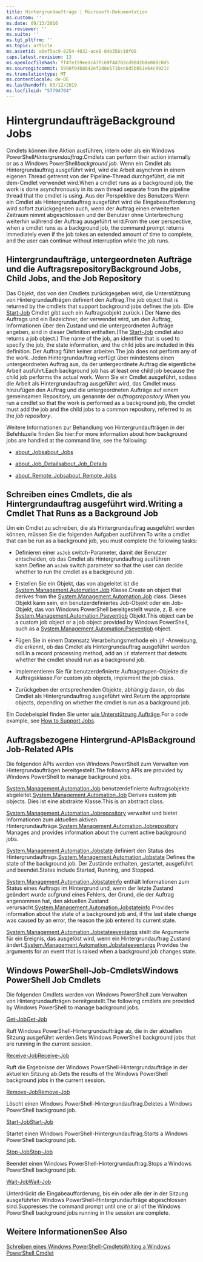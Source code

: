 ```yaml
---
title: Hintergrundaufträge | Microsoft-Dokumentation
ms.custom: ''
ms.date: 09/13/2016
ms.reviewer: ''
ms.suite: ''
ms.tgt_pltfrm: ''
ms.topic: article
ms.assetid: a0ef5ac9-8254-4832-ace8-84b356c10f08
caps.latest.revision: 13
ms.openlocfilehash: ff4fe159eedc47fc69f4d783cd90d2b0e888c0d5
ms.sourcegitcommit: 5990f04b8042ef2d8e571bec6d5b051e64c9921c
ms.translationtype: MT
ms.contentlocale: de-DE
ms.lasthandoff: 03/12/2019
ms.locfileid: "57794704"
---
```

# <a name="background-jobs"></a><span data-ttu-id="7ea79-102">Hintergrundaufträge</span><span class="sxs-lookup"><span data-stu-id="7ea79-102">Background Jobs</span></span>

<span data-ttu-id="7ea79-103">Cmdlets können ihre Aktion ausführen, intern oder als ein Windows PowerShell*Hintergrundauftrag*.</span><span class="sxs-lookup"><span data-stu-id="7ea79-103">Cmdlets can perform their action internally or as a Windows PowerShell*background job*.</span></span> <span data-ttu-id="7ea79-104">Wenn ein Cmdlet als Hintergrundauftrag ausgeführt wird, wird die Arbeit asynchron in einem eigenen Thread getrennt von der Pipeline-Thread durchgeführt, die mit dem-Cmdlet verwendet wird.</span><span class="sxs-lookup"><span data-stu-id="7ea79-104">When a cmdlet runs as a background job, the work is done asynchronously in its own thread separate from the pipeline thread that the cmdlet is using.</span></span> <span data-ttu-id="7ea79-105">Aus der Perspektive des Benutzers Wenn ein Cmdlet als Hintergrundauftrag ausgeführt wird die Eingabeaufforderung wird sofort zurückgegeben auch, wenn der Auftrag einen erweiterten Zeitraum nimmt abgeschlossen und der Benutzer ohne Unterbrechung weiterhin während der Auftrag ausgeführt wird.</span><span class="sxs-lookup"><span data-stu-id="7ea79-105">From the user perspective, when a cmdlet runs as a background job, the command prompt returns immediately even if the job takes an extended amount of time to complete, and the user can continue without interruption while the job runs.</span></span>

## <a name="background-jobs-child-jobs-and-the-job-repository"></a><span data-ttu-id="7ea79-106">Hintergrundaufträge, untergeordneten Aufträge und die Auftragsrepository</span><span class="sxs-lookup"><span data-stu-id="7ea79-106">Background Jobs, Child Jobs, and the Job Repository</span></span>

<span data-ttu-id="7ea79-107">Das Objekt, das von den Cmdlets zurückgegeben wird, die Unterstützung von Hintergrundaufträgen definiert den Auftrag.</span><span class="sxs-lookup"><span data-stu-id="7ea79-107">The job object that is returned by the cmdlets that support background jobs defines the job.</span></span> <span data-ttu-id="7ea79-108">(Die [Start-Job](/powershell/module/Microsoft.PowerShell.Core/Start-Job) Cmdlet gibt auch ein Auftragsobjekt zurück.) Der Name des Auftrags und ein Bezeichner, der verwendet wird, um den Auftrag, Informationen über den Zustand und die untergeordneten Aufträge angeben, sind in dieser Definition enthalten.</span><span class="sxs-lookup"><span data-stu-id="7ea79-108">(The [Start-Job](/powershell/module/Microsoft.PowerShell.Core/Start-Job) cmdlet also returns a job object.) The name of the job, an identifier that is used to specify the job, the state information, and the child jobs are included in this definition.</span></span> <span data-ttu-id="7ea79-109">Der Auftrag führt keiner arbeiten.</span><span class="sxs-lookup"><span data-stu-id="7ea79-109">The job does not perform any of the work.</span></span> <span data-ttu-id="7ea79-110">Jeden Hintergrundauftrag verfügt über mindestens einen untergeordneten Auftrag aus, da der untergeordnete Auftrag die eigentliche Arbeit ausführt.</span><span class="sxs-lookup"><span data-stu-id="7ea79-110">Each background job has at least one child job because the child job performs the actual work.</span></span> <span data-ttu-id="7ea79-111">Wenn Sie ein Cmdlet ausgeführt, sodass die Arbeit als Hintergrundauftrag ausgeführt wird, das Cmdlet muss hinzufügen den Auftrag und die untergeordneten Aufträge auf einem gemeinsamen Repository, um genannte der *auftragsrepository*.</span><span class="sxs-lookup"><span data-stu-id="7ea79-111">When you run a cmdlet so that the work is performed as a background job, the cmdlet must add the job and the child jobs to a common repository, referred to as the *job repository*.</span></span>

<span data-ttu-id="7ea79-112">Weitere Informationen zur Behandlung von Hintergrundaufträgen in der Befehlszeile finden Sie hier:</span><span class="sxs-lookup"><span data-stu-id="7ea79-112">For more information about how background jobs are handled at the command line, see the following:</span></span>

- [<span data-ttu-id="7ea79-113">about_Jobs</span><span class="sxs-lookup"><span data-stu-id="7ea79-113">about_Jobs</span></span>](/powershell/module/microsoft.powershell.core/about/about_jobs)

- [<span data-ttu-id="7ea79-114">about_Job_Details</span><span class="sxs-lookup"><span data-stu-id="7ea79-114">about_Job_Details</span></span>](/powershell/module/microsoft.powershell.core/about/about_job_details)

- [<span data-ttu-id="7ea79-115">about_Remote_Jobs</span><span class="sxs-lookup"><span data-stu-id="7ea79-115">about_Remote_Jobs</span></span>](/powershell/module/microsoft.powershell.core/about/about_remote_jobs)

## <a name="writing-a-cmdlet-that-runs-as-a-background-job"></a><span data-ttu-id="7ea79-116">Schreiben eines Cmdlets, die als Hintergrundauftrag ausgeführt wird.</span><span class="sxs-lookup"><span data-stu-id="7ea79-116">Writing a Cmdlet That Runs as a Background Job</span></span>

<span data-ttu-id="7ea79-117">Um ein Cmdlet zu schreiben, die als Hintergrundauftrag ausgeführt werden können, müssen Sie die folgenden Aufgaben ausführen:</span><span class="sxs-lookup"><span data-stu-id="7ea79-117">To write a cmdlet that can be run as a background job, you must complete the following tasks:</span></span>

- <span data-ttu-id="7ea79-118">Definieren einer `asJob` switch-Parameter, damit der Benutzer entscheiden, ob das Cmdlet als Hintergrundauftrag ausführen kann.</span><span class="sxs-lookup"><span data-stu-id="7ea79-118">Define an `asJob` switch parameter so that the user can decide whether to run the cmdlet as a background job.</span></span>

- <span data-ttu-id="7ea79-119">Erstellen Sie ein Objekt, das von abgeleitet ist die [System.Management.Automation.Job](/dotnet/api/System.Management.Automation.Job) Klasse.</span><span class="sxs-lookup"><span data-stu-id="7ea79-119">Create an object that derives from the [System.Management.Automation.Job](/dotnet/api/System.Management.Automation.Job) class.</span></span> <span data-ttu-id="7ea79-120">Dieses Objekt kann sein, ein benutzerdefiniertes Job-Objekt oder ein Job-Objekt, das von Windows PowerShell bereitgestellt wurde, z. B. eine [System.Management.Automation.Pseventjob](/dotnet/api/System.Management.Automation.PSEventJob) Objekt.</span><span class="sxs-lookup"><span data-stu-id="7ea79-120">This object can be a custom job object or a job object provided by Windows PowerShell, such as a [System.Management.Automation.Pseventjob](/dotnet/api/System.Management.Automation.PSEventJob) object.</span></span>

- <span data-ttu-id="7ea79-121">Fügen Sie in einem Datensatz Verarbeitungsmethode ein `if` -Anweisung, die erkennt, ob das Cmdlet als Hintergrundauftrag ausgeführt werden soll.</span><span class="sxs-lookup"><span data-stu-id="7ea79-121">In a record processing method, add an `if` statement that detects whether the cmdlet should run as a background job.</span></span>

- <span data-ttu-id="7ea79-122">Implementieren Sie für benutzerdefinierte Auftragstypen-Objekte die Auftragsklasse.</span><span class="sxs-lookup"><span data-stu-id="7ea79-122">For custom job objects, implement the job class.</span></span>

- <span data-ttu-id="7ea79-123">Zurückgeben der entsprechenden Objekte, abhängig davon, ob das Cmdlet als Hintergrundauftrag ausgeführt wird.</span><span class="sxs-lookup"><span data-stu-id="7ea79-123">Return the appropriate objects, depending on whether the cmdlet is run as a background job.</span></span>

<span data-ttu-id="7ea79-124">Ein Codebeispiel finden Sie unter [wie Unterstützung Aufträge](./how-to-support-jobs.md).</span><span class="sxs-lookup"><span data-stu-id="7ea79-124">For a code example, see [How to Support Jobs](./how-to-support-jobs.md).</span></span>

## <a name="background-job-related-apis"></a><span data-ttu-id="7ea79-125">Auftragsbezogene Hintergrund-APIs</span><span class="sxs-lookup"><span data-stu-id="7ea79-125">Background Job-Related APIs</span></span>

<span data-ttu-id="7ea79-126">Die folgenden APIs werden von Windows PowerShell zum Verwalten von Hintergrundaufträgen bereitgestellt.</span><span class="sxs-lookup"><span data-stu-id="7ea79-126">The following APIs are provided by Windows PowerShell to manage background jobs.</span></span>

<span data-ttu-id="7ea79-127">[System.Management.Automation.Job](/dotnet/api/System.Management.Automation.Job) benutzerdefinierte Auftragsobjekte abgeleitet.</span><span class="sxs-lookup"><span data-stu-id="7ea79-127">[System.Management.Automation.Job](/dotnet/api/System.Management.Automation.Job) Derives custom job objects.</span></span> <span data-ttu-id="7ea79-128">Dies ist eine abstrakte Klasse.</span><span class="sxs-lookup"><span data-stu-id="7ea79-128">This is an abstract class.</span></span>

<span data-ttu-id="7ea79-129">[System.Management.Automation.Jobrepository](/dotnet/api/System.Management.Automation.JobRepository) verwaltet und bietet Informationen zum aktuellen aktiven Hintergrundaufträge.</span><span class="sxs-lookup"><span data-stu-id="7ea79-129">[System.Management.Automation.Jobrepository](/dotnet/api/System.Management.Automation.JobRepository) Manages and provides information about the current active background jobs.</span></span>

<span data-ttu-id="7ea79-130">[System.Management.Automation.Jobstate](/dotnet/api/System.Management.Automation.JobState) definiert den Status des Hintergrundauftrags.</span><span class="sxs-lookup"><span data-stu-id="7ea79-130">[System.Management.Automation.Jobstate](/dotnet/api/System.Management.Automation.JobState) Defines the state of the background job.</span></span> <span data-ttu-id="7ea79-131">Der Zustände enthalten, gestartet, ausgeführt und beendet.</span><span class="sxs-lookup"><span data-stu-id="7ea79-131">States include Started, Running, and Stopped.</span></span>

<span data-ttu-id="7ea79-132">[System.Management.Automation.Jobstateinfo](/dotnet/api/System.Management.Automation.JobStateInfo) enthält Informationen zum Status eines Auftrags im Hintergrund und, wenn der letzte Zustand geändert wurde aufgrund eines Fehlers, der Grund, die der Auftrag angenommen hat, den aktuellen Zustand verursacht.</span><span class="sxs-lookup"><span data-stu-id="7ea79-132">[System.Management.Automation.Jobstateinfo](/dotnet/api/System.Management.Automation.JobStateInfo) Provides information about the state of a background job and, if the last state change was caused by an error, the reason the job entered its current state.</span></span>

<span data-ttu-id="7ea79-133">[System.Management.Automation.Jobstateeventargs](/dotnet/api/System.Management.Automation.JobStateEventArgs) stellt die Argumente für ein Ereignis, das ausgelöst wird, wenn ein Hintergrundauftrag Zustand ändert.</span><span class="sxs-lookup"><span data-stu-id="7ea79-133">[System.Management.Automation.Jobstateeventargs](/dotnet/api/System.Management.Automation.JobStateEventArgs) Provides the arguments for an event that is raised when a background job changes state.</span></span>

## <a name="windows-powershell-job-cmdlets"></a><span data-ttu-id="7ea79-134">Windows PowerShell-Job-Cmdlets</span><span class="sxs-lookup"><span data-stu-id="7ea79-134">Windows PowerShell Job Cmdlets</span></span>

<span data-ttu-id="7ea79-135">Die folgenden Cmdlets werden von Windows PowerShell zum Verwalten von Hintergrundaufträgen bereitgestellt.</span><span class="sxs-lookup"><span data-stu-id="7ea79-135">The following cmdlets are provided by Windows PowerShell to manage background jobs.</span></span>

[<span data-ttu-id="7ea79-136">Get-Job</span><span class="sxs-lookup"><span data-stu-id="7ea79-136">Get-Job</span></span>](/powershell/module/Microsoft.PowerShell.Core/Get-Job)

<span data-ttu-id="7ea79-137">Ruft Windows PowerShell-Hintergrundaufträge ab, die in der aktuellen Sitzung ausgeführt werden.</span><span class="sxs-lookup"><span data-stu-id="7ea79-137">Gets Windows PowerShell background jobs that are running in the current session.</span></span>

[<span data-ttu-id="7ea79-138">Receive-Job</span><span class="sxs-lookup"><span data-stu-id="7ea79-138">Receive-Job</span></span>](/powershell/module/Microsoft.PowerShell.Core/Receive-Job)

<span data-ttu-id="7ea79-139">Ruft die Ergebnisse der Windows PowerShell-Hintergrundaufträge in der aktuellen Sitzung ab.</span><span class="sxs-lookup"><span data-stu-id="7ea79-139">Gets the results of the Windows PowerShell background jobs in the current session.</span></span>

[<span data-ttu-id="7ea79-140">Remove-Job</span><span class="sxs-lookup"><span data-stu-id="7ea79-140">Remove-Job</span></span>](/powershell/module/Microsoft.PowerShell.Core/Remove-Job)

<span data-ttu-id="7ea79-141">Löscht einen Windows PowerShell-Hintergrundauftrag.</span><span class="sxs-lookup"><span data-stu-id="7ea79-141">Deletes a Windows PowerShell background job.</span></span>

[<span data-ttu-id="7ea79-142">Start-Job</span><span class="sxs-lookup"><span data-stu-id="7ea79-142">Start-Job</span></span>](/powershell/module/Microsoft.PowerShell.Core/Start-Job)

<span data-ttu-id="7ea79-143">Startet einen Windows PowerShell-Hintergrundauftrag.</span><span class="sxs-lookup"><span data-stu-id="7ea79-143">Starts a Windows PowerShell background job.</span></span>

[<span data-ttu-id="7ea79-144">Stop-Job</span><span class="sxs-lookup"><span data-stu-id="7ea79-144">Stop-Job</span></span>](/powershell/module/Microsoft.PowerShell.Core/Stop-Job)

<span data-ttu-id="7ea79-145">Beendet einen Windows PowerShell-Hintergrundauftrag.</span><span class="sxs-lookup"><span data-stu-id="7ea79-145">Stops a Windows PowerShell background job.</span></span>

[<span data-ttu-id="7ea79-146">Wait-Job</span><span class="sxs-lookup"><span data-stu-id="7ea79-146">Wait-Job</span></span>](/powershell/module/Microsoft.PowerShell.Core/Wait-Job)

<span data-ttu-id="7ea79-147">Unterdrückt die Eingabeaufforderung, bis ein oder alle der in der Sitzung ausgeführten Windows PowerShell-Hintergrundaufträge abgeschlossen sind.</span><span class="sxs-lookup"><span data-stu-id="7ea79-147">Suppresses the command prompt until one or all of the Windows PowerShell background jobs running in the session are complete.</span></span>

## <a name="see-also"></a><span data-ttu-id="7ea79-148">Weitere Informationen</span><span class="sxs-lookup"><span data-stu-id="7ea79-148">See Also</span></span>

[<span data-ttu-id="7ea79-149">Schreiben eines Windows PowerShell-Cmdlets</span><span class="sxs-lookup"><span data-stu-id="7ea79-149">Writing a Windows PowerShell Cmdlet</span></span>](./writing-a-windows-powershell-cmdlet.md)
